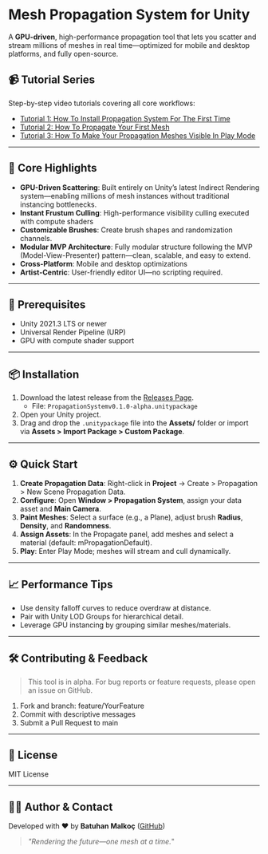 # Mesh Propagation System for Unity

A **GPU-driven**, high-performance propagation tool that lets you scatter and stream millions of meshes in real time—optimized for mobile and desktop platforms, and fully open-source.

## 📹 Tutorial Series

Step-by-step video tutorials covering all core workflows:

- [Tutorial 1: How To Install Propagation System For The First Time](https://youtu.be/9PUoShCcgsU)
- [Tutorial 2: How To Propagate Your First Mesh](https://youtu.be/Bav2IcHjNL0ve)
- [Tutorial 3: How To Make Your Propagation Meshes Visible In Play Mode](https://youtu.be/YrH5NkR8akY)

---

## 🚀 Core Highlights

- **GPU-Driven Scattering**: Built entirely on Unity’s latest Indirect Rendering system—enabling millions of mesh instances without traditional instancing bottlenecks.
- **Instant Frustum Culling**: High-performance visibility culling executed with compute shaders
- **Customizable Brushes**: Create brush shapes and randomization channels.
- **Modular MVP Architecture**: Fully modular structure following the MVP (Model-View-Presenter) pattern—clean, scalable, and easy to extend.
- **Cross-Platform**: Mobile and desktop optimizations
- **Artist-Centric**: User-friendly editor UI—no scripting required.

---

## 🔧 Prerequisites

- Unity 2021.3 LTS or newer
- Universal Render Pipeline (URP)
- GPU with compute shader support

---

## 📦 Installation

1. Download the latest release from the [Releases Page](https://github.com/BatuhanMalkoc/PropagationSystem/releases/tag/Alpha).
   - File: `PropagationSystemv0.1.0-alpha.unitypackage`
2. Open your Unity project.
3. Drag and drop the `.unitypackage` file into the **Assets/** folder or import via **Assets > Import Package > Custom Package**.

---

## ⚙️ Quick Start

1. **Create Propagation Data**: Right-click in **Project** → Create > Propagation > New Scene Propagation Data.
2. **Configure**: Open **Window > Propagation System**, assign your data asset and **Main Camera**.
3. **Paint Meshes**: Select a surface (e.g., a Plane), adjust brush **Radius**, **Density**, and **Randomness**.
4. **Assign Assets**: In the Propagate panel, add meshes and select a material (default: mPropagationDefault).
5. **Play**: Enter Play Mode; meshes will stream and cull dynamically.

---

## 📈 Performance Tips

- Use density falloff curves to reduce overdraw at distance.
- Pair with Unity LOD Groups for hierarchical detail.
- Leverage GPU instancing by grouping similar meshes/materials.

---

## 🛠️ Contributing & Feedback

> This tool is in alpha. For bug reports or feature requests, please open an issue on GitHub.

1. Fork and branch: feature/YourFeature
2. Commit with descriptive messages
3. Submit a Pull Request to main

---

## 📄 License

MIT License

---

## 🙋‍♂️ Author & Contact

Developed with ❤️ by **Batuhan Malkoç** ([GitHub](https://github.com/YourNameHere))

> _"Rendering the future—one mesh at a time._"